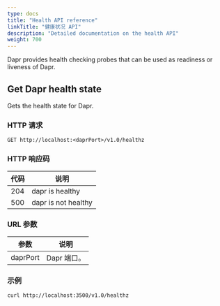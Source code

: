 ```yaml
---
type: docs
title: "Health API reference"
linkTitle: "健康状况 API"
description: "Detailed documentation on the health API"
weight: 700
---
```


Dapr provides health checking probes that can be used as readiness or liveness of Dapr.

## Get Dapr health state

Gets the health state for Dapr.

### HTTP 请求

```
GET http://localhost:<daprPort>/v1.0/healthz
```

### HTTP 响应码

| 代码  | 说明                  |
| --- | ------------------- |
| 204 | dapr is healthy     |
| 500 | dapr is not healthy |

### URL 参数

| 参数       | 说明       |
| -------- | -------- |
| daprPort | Dapr 端口。 |

### 示例

```shell
curl http://localhost:3500/v1.0/healthz
```

